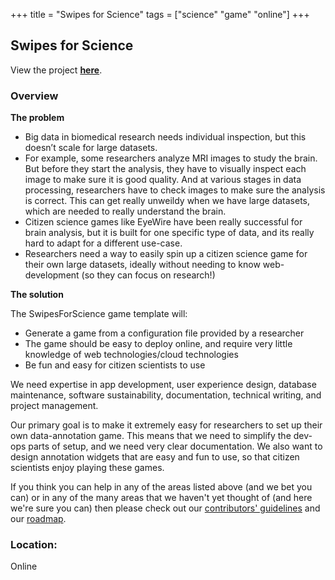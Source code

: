 +++
title = "Swipes for Science"
tags = ["science" "game" "online"]
+++

## Swipes for Science

View the project [**here**](https://github.com/SwipesForScience/SwipesForScience/blob/master/README.md).

### Overview

**The problem**
- Big data in biomedical research needs individual inspection, but this doesn’t scale for large datasets.
- For example, some researchers analyze MRI images to study the brain. But before they start the analysis, they have to visually inspect each image to make sure it is good quality. And at various stages in data processing, researchers have to check images to make sure the analysis is correct. This can get really unweildy when we have large datasets, which are needed to really understand the brain.
- Citizen science games like EyeWire have been really successful for brain analysis, but it is built for one specific type of data, and its really hard to adapt for a different use-case.
- Researchers need a way to easily spin up a citizen science game for their own large datasets, ideally without needing to know web-development (so they can focus on research!)

**The solution**

The SwipesForScience game template will:
- Generate a game from a configuration file provided by a researcher
- The game should be easy to deploy online, and require very little knowledge of web technologies/cloud technologies
- Be fun and easy for citizen scientists to use

We need expertise in app development, user experience design, database maintenance, software sustainability, documentation, technical writing, and project management.

Our primary goal is to make it extremely easy for researchers to set up their own data-annotation game. This means that we need to simplify the dev-ops parts of setup, and we need very clear documentation. We also want to design annotation widgets that are easy and fun to use, so that citizen scientists enjoy playing these games.

If you think you can help in any of the areas listed above (and we bet you can) or in any of the many areas that we haven't yet thought of (and here we're sure you can) then please check out our [contributors' guidelines](https://github.com/SwipesForScience/SwipesForScience/blob/master/CONTRIBUTING.md) and our [roadmap](https://github.com/SwipesForScience/SwipesForScience/issues/16).

### Location:
Online
